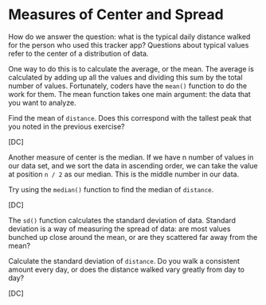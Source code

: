 # Measures of Center and Spread 

How do we answer the question: what is the typical daily distance walked for the person who used this tracker app? Questions about typical values refer to the center of a distribution of data. 

One way to do this is to calculate the average, or the mean. The average is calculated by adding up all the values and dividing this sum by the total number of values. Fortunately, coders have the `mean()` function to do the work for them. The mean function takes one main argument: the data that you want to analyze.

Find the mean of `distance`. Does this correspond with the tallest peak that you noted in the previous exercise?

[DC]

Another measure of center is the median. If we have n number of values in our data set, and we sort the data in ascending order, we can take the value at position `n / 2` as our median. This is the middle number in our data. 

Try using the `median()` function to find the median of `distance`.

[DC]

The `sd()` function calculates the standard deviation of data. Standard deviation is a way of measuring the spread of data: are most values bunched up close around the mean, or are they scattered far away from the mean?

Calculate the standard deviation of `distance`. Do you walk a consistent amount every day, or does the distance walked vary greatly from day to day?

[DC]
